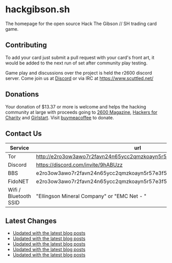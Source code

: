 # hackgibson.sh
The homepage for the open source Hack The Gibson // SH trading card game.


## Contributing

To add your card just submit a pull request with your card's front art, it would be added to the next run of set after community play testing.

Game play and discussions over the project is held the r2600 discord server. Come join us at [Discord](https://discord.com/invite/9hABUzz) or via IRC at https://www.scuttled.net/


## Donations

Your donation of $13.37 or more is welcome and helps the hacking community at large with proceeds going to [2600 Magazine](https://2600.com/), [Hackers for Charity](https://hackersforcharity.org) and [Girlstart](https://girlstart.org).  Visit [buymeacoffee](https://www.buymeacoffee.com/hackgibson.sh) to donate.


## Contact Us

Service | url
-|-
Tor | http://e2ro3ow3awo7r2favn24n65ycc2qmzkoayn5r57e3f56nvjwdcgg32ad.onion
Discord | https://discord.com/invite/9hABUzz
BBS | e2ro3ow3awo7r2favn24n65ycc2qmzkoayn5r57e3f56nvjwdcgg32ad.onion:23
FidoNET | e2ro3ow3awo7r2favn24n65ycc2qmzkoayn5r57e3f56nvjwdcgg32ad.onion:24554
Wifi / Bluetooth SSID | "Ellingson Mineral Company" or "EMC Net - <fidonet address>"

## Latest Changes
<!-- BLOG-POST-LIST:START -->
- [Updated with the latest blog posts](https://github.com/DFW2600/hackgibson.sh/commit/63e211b175a94fd5b263029c6d26579405396e60)
- [Updated with the latest blog posts](https://github.com/DFW2600/hackgibson.sh/commit/ed6ae4a8e2ec3a4f67b7fd4de6708e4955e5eb54)
- [Updated with the latest blog posts](https://github.com/DFW2600/hackgibson.sh/commit/ffd4c69875a71a69dd8694911ec10001952d4737)
- [Updated with the latest blog posts](https://github.com/DFW2600/hackgibson.sh/commit/f3a86b77c99bb27ae568452d83a20ffee2fed96e)
- [Updated with the latest blog posts](https://github.com/DFW2600/hackgibson.sh/commit/946dae3e24ee75bd8f71fd85b26774138b62d5c8)
<!-- BLOG-POST-LIST:END -->
